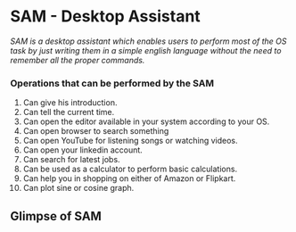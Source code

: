 # SAM - Desktop Assistant

*SAM is a desktop assistant which enables users to perform most of the OS task by just writing them in a simple english language without the need to remember all the proper commands.*

### Operations that can be performed by the SAM 

1.  Can give his introduction.
2.  Can tell the current time.
3.  Can open the editor available in your system according to your OS.
4.  Can open browser to search something
5.  Can open YouTube for listening songs or watching videos.
6.  Can open your linkedin account.
7.  Can search for latest jobs.
8.  Can be used as a calculator to perform basic calculations.
9.  Can help you in shopping on either of Amazon or Flipkart.
10. Can plot sine or cosine graph.

## Glimpse of SAM
